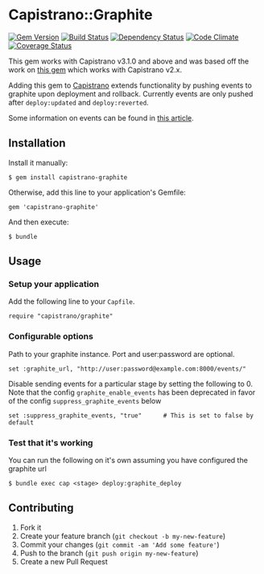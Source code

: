 # Capistrano::Graphite
[![Gem Version](http://img.shields.io/gem/v/capistrano-graphite.svg)](https://rubygems.org/gems/capistrano-graphite)
[![Build Status](http://img.shields.io/travis/scottsuch/capistrano-graphite.svg)](http://travis-ci.org/scottsuch/capistrano-graphite)
[![Dependency Status](http://img.shields.io/gemnasium/scottsuch/capistrano-graphite.svg)](https://gemnasium.com/scottsuch/capistrano-graphite)
[![Code Climate](http://img.shields.io/codeclimate/github/scottsuch/capistrano-graphite.svg)](https://codeclimate.com/github/scottsuch/capistrano-graphite)
[![Coverage Status](https://img.shields.io/coveralls/scottsuch/capistrano-graphite.svg)](https://coveralls.io/r/scottsuch/capistrano-graphite?branch=master)

This gem works with Capistrano v3.1.0 and above and was based off the work on [this gem](https://github.com/hellvinz/graphite-notify) which works with Capistrano v2.x.

Adding this gem to [Capistrano](https://github.com/capistrano/capistrano) extends functionality by pushing events to graphite upon deployment and rollback.
Currently events are only pushed after `deploy:updated` and `deploy:reverted`.

Some information on events can be found in [this article](http://obfuscurity.com/2014/01/Graphite-Tip-A-Better-Way-to-Store-Events).

## Installation
Install it manually:

    $ gem install capistrano-graphite

Otherwise, add this line to your application's Gemfile:

    gem 'capistrano-graphite'

And then execute:

    $ bundle

## Usage
### Setup your application
Add the following line to your `Capfile`.

    require "capistrano/graphite"

### Configurable options
Path to your graphite instance. Port and user:password are optional.

    set :graphite_url, "http://user:password@example.com:8000/events/"

Disable sending events for a particular stage by setting the following to 0.
Note that the config `graphite_enable_events` has been deprecated in favor of
the config `suppress_graphite_events` below

    set :suppress_graphite_events, "true"      # This is set to false by default


### Test that it's working
You can run the following on it's own assuming you have configured the graphite url

    $ bundle exec cap <stage> deploy:graphite_deploy

## Contributing

1. Fork it
2. Create your feature branch (`git checkout -b my-new-feature`)
3. Commit your changes (`git commit -am 'Add some feature'`)
4. Push to the branch (`git push origin my-new-feature`)
5. Create a new Pull Request
